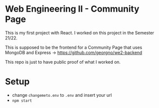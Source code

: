 # Web Engineering II - Community Page

This is my first project with React. I worked on this project in the Semester 21/22.

This is supposed to be the frontend for a Community Page that uses MongoDB and Express -> https://github.com/georgno/we2-backend

This repo is just to have public proof of what I worked on.

# Setup

- change `changemeto.env` to `.env` and insert your url
- `npm start`